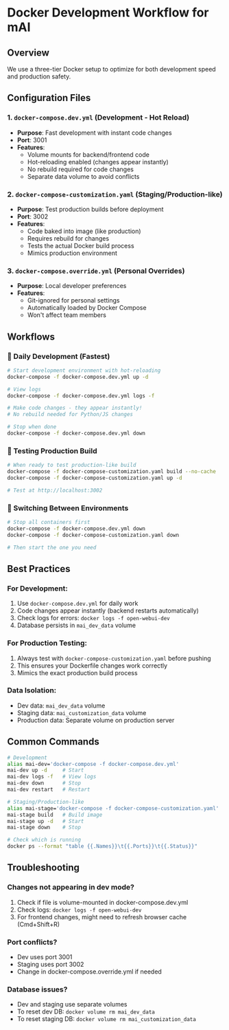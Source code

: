 # Docker Development Workflow for mAI

## Overview
We use a three-tier Docker setup to optimize for both development speed and production safety.

## Configuration Files

### 1. `docker-compose.dev.yml` (Development - Hot Reload)
- **Purpose**: Fast development with instant code changes
- **Port**: 3001
- **Features**:
  - Volume mounts for backend/frontend code
  - Hot-reloading enabled (changes appear instantly)
  - No rebuild required for code changes
  - Separate data volume to avoid conflicts

### 2. `docker-compose-customization.yaml` (Staging/Production-like)
- **Purpose**: Test production builds before deployment
- **Port**: 3002
- **Features**:
  - Code baked into image (like production)
  - Requires rebuild for changes
  - Tests the actual Docker build process
  - Mimics production environment

### 3. `docker-compose.override.yml` (Personal Overrides)
- **Purpose**: Local developer preferences
- **Features**:
  - Git-ignored for personal settings
  - Automatically loaded by Docker Compose
  - Won't affect team members

## Workflows

### 🚀 Daily Development (Fastest)
```bash
# Start development environment with hot-reloading
docker-compose -f docker-compose.dev.yml up -d

# View logs
docker-compose -f docker-compose.dev.yml logs -f

# Make code changes - they appear instantly!
# No rebuild needed for Python/JS changes

# Stop when done
docker-compose -f docker-compose.dev.yml down
```

### 🧪 Testing Production Build
```bash
# When ready to test production-like build
docker-compose -f docker-compose-customization.yaml build --no-cache
docker-compose -f docker-compose-customization.yaml up -d

# Test at http://localhost:3002
```

### 🔄 Switching Between Environments
```bash
# Stop all containers first
docker-compose -f docker-compose.dev.yml down
docker-compose -f docker-compose-customization.yaml down

# Then start the one you need
```

## Best Practices

### For Development:
1. Use `docker-compose.dev.yml` for daily work
2. Code changes appear instantly (backend restarts automatically)
3. Check logs for errors: `docker logs -f open-webui-dev`
4. Database persists in `mai_dev_data` volume

### For Production Testing:
1. Always test with `docker-compose-customization.yaml` before pushing
2. This ensures your Dockerfile changes work correctly
3. Mimics the exact production build process

### Data Isolation:
- Dev data: `mai_dev_data` volume
- Staging data: `mai_customization_data` volume
- Production data: Separate volume on production server

## Common Commands

```bash
# Development
alias mai-dev='docker-compose -f docker-compose.dev.yml'
mai-dev up -d     # Start
mai-dev logs -f   # View logs
mai-dev down      # Stop
mai-dev restart   # Restart

# Staging/Production-like
alias mai-stage='docker-compose -f docker-compose-customization.yaml'
mai-stage build   # Build image
mai-stage up -d   # Start
mai-stage down    # Stop

# Check which is running
docker ps --format "table {{.Names}}\t{{.Ports}}\t{{.Status}}"
```

## Troubleshooting

### Changes not appearing in dev mode?
1. Check if file is volume-mounted in docker-compose.dev.yml
2. Check logs: `docker logs -f open-webui-dev`
3. For frontend changes, might need to refresh browser cache (Cmd+Shift+R)

### Port conflicts?
- Dev uses port 3001
- Staging uses port 3002
- Change in docker-compose.override.yml if needed

### Database issues?
- Dev and staging use separate volumes
- To reset dev DB: `docker volume rm mai_dev_data`
- To reset staging DB: `docker volume rm mai_customization_data`